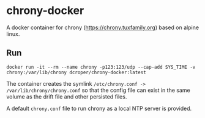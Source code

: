 # chrony-docker

A docker container for chrony (<https://chrony.tuxfamily.org>) based on alpine linux.

## Run

    docker run -it --rm --name chrony -p123:123/udp --cap-add SYS_TIME -v chrony:/var/lib/chrony dcroper/chrony-docker:latest

The container creates the symlink `/etc/chrony.conf -> /var/lib/chrony/chrony.conf` so that the config file can exist in the same volume as the drift file and other persisted files.

A default `chrony.conf` file to run chrony as a local NTP server is provided.
